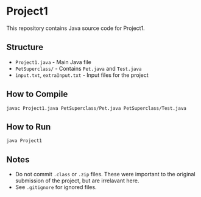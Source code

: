 # Project1

This repository contains Java source code for Project1. 

## Structure
- `Project1.java` - Main Java file
- `PetSuperclass/` - Contains `Pet.java` and `Test.java`
- `input.txt`, `extraInput.txt` - Input files for the project

## How to Compile
```
javac Project1.java PetSuperclass/Pet.java PetSuperclass/Test.java
```

## How to Run
```
java Project1
```

## Notes
- Do not commit `.class` or `.zip` files. These were important to the original submission of the project, but are irrelavant here. 
- See `.gitignore` for ignored files.
